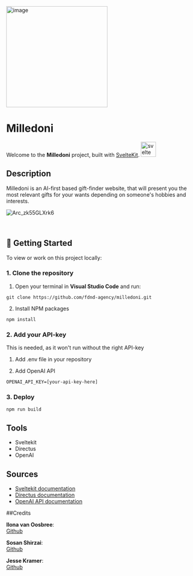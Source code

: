 <img width="269" alt="image" src="https://github.com/user-attachments/assets/674feda3-fbd8-4da3-93d5-fea07251b454" />

# Milledoni
Welcome to the **Milledoni** project, built with [SvelteKit](https://kit.svelte.dev/). <img src="https://cdn.jsdelivr.net/gh/devicons/devicon/icons/svelte/svelte-original.svg" height="40" alt="svelte logo"  />

## Description
Milledoni is an AI-first based gift-finder website, that will present you the most relevant gifts for your wants depending on someone's hobbies and interests.

![Arc_zk55GLXrk6](https://github.com/user-attachments/assets/03efa74a-9c1f-4aa0-b748-f200e0803b9d)


<br> 
  
## 🧭 Getting Started

To view or work on this project locally:

### 1. Clone the repository

1. Open your terminal in **Visual Studio Code** and run:

```
git clone https://github.com/fdnd-agency/milledoni.git
```
2. Install NPM packages
```
npm install
```

### 2. Add your API-key 
This is needed, as it won't run without the right API-key

1. Add .env file in your repository

2. Add OpenAI API
```
OPENAI_API_KEY=[your-api-key-here]
```

### 3. Deploy 
```
npm run build
```

## Tools
* Sveltekit
* Directus
* OpenAI

## Sources
* [Sveltekit documentation](https://svelte.dev/docs/kit/introduction)
* [Directus documentation](https://directus.io/docs/)
* [OpenAI API documentation](https://platform.openai.com/docs/overview)

##Credits 

**Ilona van Oosbree**: <br> [Github](https://github.com/smolgeorgie) 

**Sosan Shirzai**: <br> [Github](https://github.com/Sooshva)

**Jesse Kramer**: <br> [Github](https://github.com/Jesse-Kramer)




